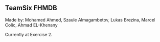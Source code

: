 ## TeamSix FHMDB
Made by: Mohamed Ahmed, Szaule Almagambetov, Lukas Brezina, Marcel Colic, Ahmad EL-Khenany

Currently at Exercise 2.
